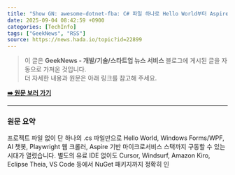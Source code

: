 ```yaml
---
title: "Show GN: awesome-dotnet-fba: C# 파일 하나로 Hello World부터 Aspire 스택까지"
date: 2025-09-04 08:42:59 +0900
categories: [TechInfo]
tags: ["GeekNews", "RSS"]
source: https://news.hada.io/topic?id=22899
---
```

> 이 글은 **GeekNews - 개발/기술/스타트업 뉴스 서비스** 블로그에 게시된 글을 자동으로 가져온 것입니다. <br>
> 더 자세한 내용과 원문은 아래 링크를 참고해 주세요.

[**➡️ 원문 보러 가기**](https://news.hada.io/topic?id=22899)

---

### 원문 요약
프로젝트 파일 없이 단 하나의 .cs 파일만으로 Hello World, Windows Forms/WPF, AI 챗봇, Playwright 웹 크롤러, Aspire 기반 마이크로서비스 스택까지 구동할 수 있는 시대가 열렸습니다. 별도의 유료 IDE 없이도 Cursor, Windsurf, Amazon Kiro, Eclipse Theia, VS Code 등에서 NuGet 패키지까지 정확히 인
